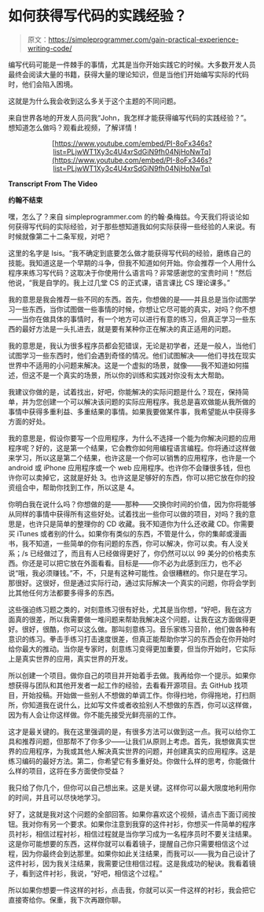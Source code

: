 # 如何获得写代码的实践经验？

> 原文：<https://simpleprogrammer.com/gain-practical-experience-writing-code/>

编写代码可能是一件棘手的事情，尤其是当你开始实践它的时候。大多数开发人员最终会阅读大量的书籍，获得大量的理论知识，但是当他们开始编写实际的代码时，他们会陷入困境。

这就是为什么我会收到这么多关于这个主题的不同问题。

来自世界各地的开发人员问我“John，我怎样才能获得编写代码的实践经验？”。想知道怎么做吗？观看此视频，了解详情！

<center>

[https://www.youtube.com/embed/PI-8oFx346s?list=PLjwWT1Xy3c4U4xrSdGiN9fh04NjHoNwTq](https://www.youtube.com/embed/PI-8oFx346s?list=PLjwWT1Xy3c4U4xrSdGiN9fh04NjHoNwTq)

</center>

**Transcript From The Video**

**约翰不结束**

嘿，怎么了？来自 simpleprogrammer.com 的约翰·桑梅兹。今天我们将谈论如何获得写代码的实际经验，对于那些想知道我如何实际获得一些经验的人来说。有时候就像第二十二条军规，对吧？

这里的名字是 Isis。“我不确定到底要怎么做才能获得写代码的经验，磨练自己的技能。我知道这是一个早期的斗争，但我不知道如何开始。你会推荐一个人用什么程序来练习写代码？这取决于你使用什么语言吗？非常感谢您的宝贵时间！”然后他说，“我是自学的。我上过几堂 CS 的正式课，语言课比 CS 理论课多。”

我的意思是我会推荐一些不同的东西。首先，你想做的是——并且总是当你试图学习一些东西，当你试图做一些事情的时候，你想让它尽可能的真实，对吗？你不想——当你在做具体的事情时，有一个地方可以进行有意的练习，但真正学习一些东西的最好方法是一头扎进去，就是要有某种你正在解决的真正适用的问题。

我的意思是，我认为很多程序员都会犯错误，无论是初学者，还是一般人，当他们试图学习一些东西时，他们会遇到奇怪的情况。他们试图解决——他们寻找在现实世界中不适用的小问题来解决。这是一个虚拟的场景，就像——我不知道如何描述，但这不是一个真实的场景，所以你的训练和实践对你没有太大帮助。

我建议你做的是，试着找出，好吧，你能解决的实际问题是什么？现在，保持简单，并为您创建一个可以解决该问题的实际应用程序。我总是喜欢做能从我所做的事情中获得多重利益、多重结果的事情。如果我要做某件事，我希望能从中获得多方面的好处。

我的意思是，假设你要写一个应用程序，为什么不选择一个能为你解决问题的应用程序呢？好的，这是第一个结果，它会教你如何用编程语言编程。你将通过这样做来学习，所以这是第二个结果，也许这是一个你可以销售的应用程序，也许是一个 android 或 iPhone 应用程序或一个 web 应用程序。也许你不会赚很多钱，但也许你可以卖掉它，这就是好处 3。也许这是足够好的东西，你可以把它放在你的投资组合中，帮助你找到工作，所以这是 4。

你明白我在说什么吗？你想做的是——那种——交换你时间的价值，因为你将能够从同样的事情中获得所有这些好处。试着找出一些你可以做的项目，对吗？我的意思是，也许只是简单的整理你的 CD 收藏。我不知道你为什么还收藏 CD。你需要买 iTunes 或者别的什么。如果你有类似的东西，不管是什么，你的集邮或漫画书，我不知道，一些简单的你有问题的东西，你可以解决，你可以卖。有人没关系；/s 已经做过了，而且有人已经做得更好了，你仍然可以以 99 美分的价格卖东西。你还是可以把它放在外面看看。目标是——你不必为此感到压力，也不必说“哦，我必须赚钱。”不，不，只是有这种可能性。会很糟糕的。你只是在学习。那很好。这很好，但是通过实际行动，通过实际解决一个真实的问题，你将会学到比其他任何方法都要多得多的东西。

这些强迫练习题之类的，对刻意练习很有好处，尤其是当你想，“好吧，我在这方面真的很差，所以我需要做一堆问题来帮助我解决这个问题，让我在这方面做得更好。很好，很酷，你可以这么做。那叫刻意练习。音乐家练习音阶，他们做各种有意识的练习。拳击手练习打击速度很差，但真正能帮助你学习的东西会在你开始时给你最大的推动。当你是专家时，刻意练习变得更加重要，但当你开始时，它实际上是真实世界的应用，真实世界的开发。

所以创建一个项目。做你自己的项目并开始着手去做。我再给你一个提示。如果你想获得与团队和其他开发者一起工作的经验，去看看开源项目。去 GitHub 找项目，开始投稿。开始做一些别人不想做的单调工作。你得扫地，你得拖地，打扫厕所，你知道我在说什么，比如写文件或者收拾别人不想做的东西，你可以这样做，因为有人会让你这样做。你不能先接受光鲜亮丽的工作。

这才是最关键的。我在这里强调的是，有很多方法可以做到这一点。我可以给你工具和推荐问题，但那帮不了你多少——让我们从原则上考虑。首先，我想做真实世界的应用程序，为我或其他人解决真实世界的问题，并创建真实的应用程序。这是练习编码的最好方法。第二，你希望它有多重好处。你做什么样的思考，你能做什么样的项目，这将在多方面使你受益？

我只给了你几个，但你可以自己想出来。这是关键。这样你可以最大限度地利用你的时间，并且可以尽快地学习。

好了，这就是我对这个问题的全部回答。如果你喜欢这个视频，请点击下面订阅按钮。我对你有另一个要求。如果你注意到我穿的这件衬衫，你想买一件简单的程序员衬衫，相信过程衬衫，相信过程就是当你学习成为一名程序员时不要关注结果。这是你可能想要的东西，这样你就可以看着镜子，提醒自己你只需要相信这个过程，因为你最终会到达那里。如果你如此关注结果，而我可以——我为自己设计了这件衬衫，因为我关注结果，我需要记住相信过程。这是我成功的秘诀。我看着镜子，看到这件衬衫，我说，“好吧，相信这个过程。”

所以如果你想要一件这样的衬衫，点击我，你就可以买一件这样的衬衫，我会把它直接寄给你。保重，我下次再跟你聊。